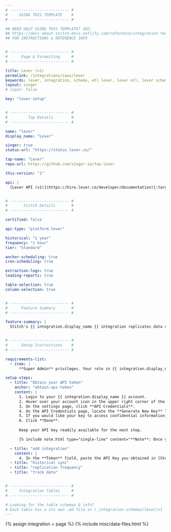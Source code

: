 ```yaml
---
# -------------------------- #
#     USING THIS TEMPLATE    #
# -------------------------- #

## NEED HELP USING THIS TEMPLATE? SEE:
## https://docs-about-stitch-docs.netlify.com/reference/integration-templates/saas/
## FOR INSTRUCTIONS & REFERENCE INFO


# -------------------------- #
#      Page & Formatting     #
# -------------------------- #

title: Lever (v1)
permalink: /integrations/saas/lever
keywords: lever, integration, schema, etl lever, lever etl, lever schema
layout: singer
# input: false

key: "lever-setup"


# -------------------------- #
#         Tap Details        #
# -------------------------- #

name: "lever"
display_name: "Lever"

singer: true
status-url: "https://status.lever.co/"

tap-name: "Lever"
repo-url: https://github.com/singer-io/tap-lever

this-version: "1"

api: |
  [Lever API (v1)](https://hire.lever.co/developer/documentation){:target="new"}


# -------------------------- #
#       Stitch Details       #
# -------------------------- #

certified: false

api-type: "platform.lever"

historical: "1 year"
frequency: "1 hour"
tier: "Standard"

anchor-scheduling: true
cron-scheduling: true

extraction-logs: true
loading-reports: true

table-selection: true
column-selection: true


# -------------------------- #
#      Feature Summary       #
# -------------------------- #

feature-summary: |
  Stitch's {{ integration.display_name }} integration replicates data using the {{ integration.api | flatify | strip }}. Refer to the [Schema](#schema) section for a list of objects available for replication.


# -------------------------- #
#      Setup Instructions    #
# -------------------------- #

requirements-list:
  - item: |
      **Super Admin** privileges. Your role in {{ integration.display_name }} must be Super Admin in order to obtain an API Key.

setup-steps:
  - title: "Obtain your API token"
    anchor: "obtain-api-token"
    content: |
      1. Login to your {{ integration.display_name }} account.
      2. Hover over your account icon in the upper right corner of the page and click **Settings**.
      3. On the settings page, click **API Credentials**.
      4. On the API Credentials page, locate the **Generate New Key** link in the {{ integration.display_name }} API credentials section.
      5. If you would like your key to access confidential information, click on the **Allow access to confidential data** toggle. If not, skip to the next step.
      6. Click **Done**.
      
      Keep your API key readily available for the next step.

      {% include note.html type="single-line" content="**Note**: Once you save your API key, you cannot change its access settings. You'll need to generate a new API key to change access settings." %}

  - title: "add integration"
    content: |
      4. In the **Token** field, paste the API Key you obtained in [Step 1](#obtain-api-token).
  - title: "historical sync"
  - title: "replication frequency"
  - title: "track data"


# -------------------------- #
#     Integration Tables     #
# -------------------------- #

# Looking for the table schemas & info?
# Each table has a its own .md file in /_integration-schemas/lever/v1
---
```

{% assign integration = page %}
{% include misc/data-files.html %}
